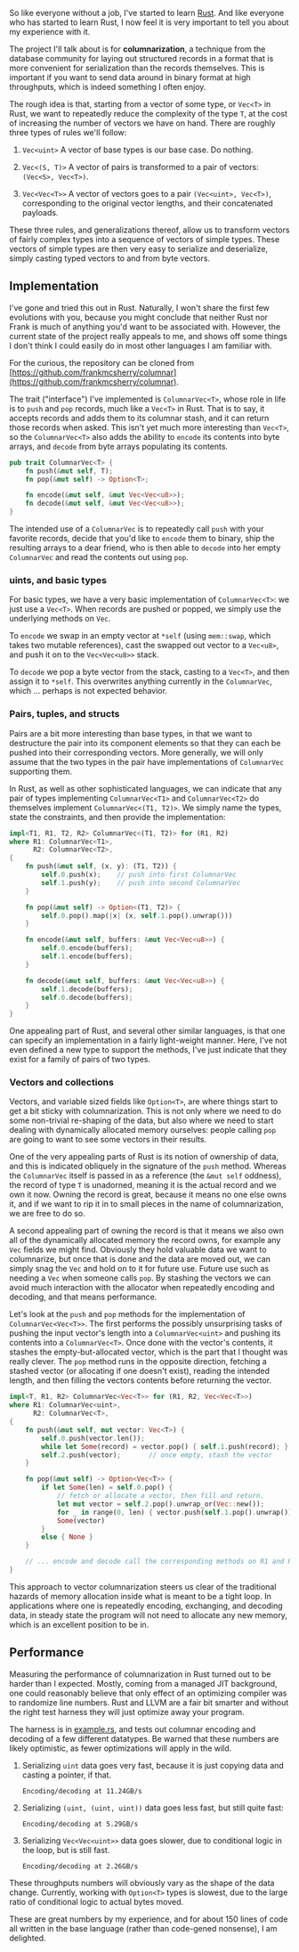 So like everyone without a job, I've started to learn [Rust](http://www.rust-lang.org). And like everyone who has started to learn Rust, I now feel it is very important to tell you about my experience with it.

The project I'll talk about is for **columnarization**, a technique from the database community for laying out structured records in a format that is more convenient for serialization than the records themselves. This is important if you want to send data around in binary format at high throughputs, which is indeed something I often enjoy.

The rough idea is that, starting from a vector of some type, or `Vec<T>` in Rust, we want to repeatedly reduce the complexity of the type `T`, at the cost of increasing the number of vectors we have on hand. There are roughly three types of rules we'll follow:

1.  `Vec<uint>` A vector of base types is our base case. Do nothing.

2.  `Vec<(S, T)>` A vector of pairs is transformed to a pair of vectors: `(Vec<S>, Vec<T>)`.

3.  `Vec<Vec<T>>` A vector of vectors goes to a pair `(Vec<uint>, Vec<T>)`, corresponding to the original vector lengths, and their concatenated payloads.

These three rules, and generalizations thereof, allow us to transform vectors of fairly complex types into a sequence of vectors of simple types. These vectors of simple types are then very easy to serialize and deserialize, simply casting typed vectors to and from byte vectors.

## Implementation ##

I've gone and tried this out in Rust. Naturally, I won't share the first few evolutions with you, because you might conclude that neither Rust nor Frank is much of anything you'd want to be associated with. However, the current state of the project really appeals to me, and shows off some things I don't think I could easily do in most other languages I am familiar with.

For the curious, the repository can be cloned from [https://github.com/frankmcsherry/columnar](https://github.com/frankmcsherry/columnar).

The trait ("interface") I've implemented is `ColumnarVec<T>`, whose role in life is to `push` and `pop` records, much like a `Vec<T>` in Rust. That is to say, it accepts records and adds them to its columnar stash, and it can return those records when asked. This isn't yet much more interesting than `Vec<T>`, so the `ColumnarVec<T>` also adds the ability to `encode` its contents into byte arrays, and `decode` from byte arrays populating its contents.

```rust
pub trait ColumnarVec<T> {
    fn push(&mut self, T);
    fn pop(&mut self) -> Option<T>;

    fn encode(&mut self, &mut Vec<Vec<u8>>);
    fn decode(&mut self, &mut Vec<Vec<u8>>);
}
```

The intended use of a `ColumnarVec` is to repeatedly call `push` with your favorite records, decide that you'd like to `encode` them to binary, ship the resulting arrays to a dear friend, who is then able to `decode` into her empty `ColumnarVec` and read the contents out using `pop`.

### uints, and basic types ###

For basic types, we have a very basic implementation of `ColumnarVec<T>`: we just use a `Vec<T>`. When records are pushed or popped, we simply use the underlying methods on `Vec`.

To `encode` we swap in an empty vector at `*self` (using `mem::swap`, which takes two mutable references), cast the swapped out vector to a `Vec<u8>`, and push it on to the `Vec<Vec<u8>>` stack.

To `decode` we pop a byte vector from the stack, casting to a `Vec<T>`, and then assign it to `*self`. This overwrites anything currently in the `ColumnarVec`, which ... perhaps is not expected behavior.

### Pairs, tuples, and structs ###

Pairs are a bit more interesting than base types, in that we want to destructure the pair into its component elements so that they can each be pushed into their corresponding vectors. More generally, we will only assume that the two types in the pair have implementations of `ColumnarVec` supporting them.

In Rust, as well as other sophisticated languages, we can indicate that any pair of types implementing `ColumnarVec<T1>` and `ColumnarVec<T2>` do themselves implement `ColumnarVec<(T1, T2)>`. We simply name the types, state the constraints, and then provide the implementation:

```rust
impl<T1, R1, T2, R2> ColumnarVec<(T1, T2)> for (R1, R2)
where R1: ColumnarVec<T1>,
      R2: ColumnarVec<T2>,
{
    fn push(&mut self, (x, y): (T1, T2)) {
        self.0.push(x);    // push into first ColumnarVec
        self.1.push(y);    // push into second ColumnarVec
    }

    fn pop(&mut self) -> Option<(T1, T2)> {
        self.0.pop().map(|x| (x, self.1.pop().unwrap()))
    }

    fn encode(&mut self, buffers: &mut Vec<Vec<u8>>) {
        self.0.encode(buffers);
        self.1.encode(buffers);
    }

    fn decode(&mut self, buffers: &mut Vec<Vec<u8>>) {
        self.1.decode(buffers);
        self.0.decode(buffers);
    }
}
```

One appealing part of Rust, and several other similar languages, is that one can specify an implementation in a fairly light-weight manner. Here, I've not even defined a new type to support the methods, I've just indicate that they exist for a family of pairs of two types.

### Vectors and collections ###

Vectors, and variable sized fields like `Option<T>`, are where things start to get a bit sticky with columnarization. This is not only where we need to do some non-trivial re-shaping of the data, but also where we need to start dealing with dynamically allocated memory ourselves: people calling `pop` are going to want to see some vectors in their results.

One of the very appealing parts of Rust is its notion of ownership of data, and this is indicated obliquely in the signature of the `push` method. Whereas the `ColumnarVec` itself is passed in as a reference (the `&mut self` oddness), the record of type `T` is unadorned, meaning it is the actual record and we own it now. Owning the record is great, because it means no one else owns it, and if we want to rip it in to small pieces in the name of columnarization, we are free to do so.

A second appealing part of owning the record is that it means we also own all of the dynamically allocated memory the record owns, for example any `Vec` fields we might find. Obviously they hold valuable data we want to columnarize, but once that is done and the data are moved out, we can simply snag the `Vec` and hold on to it for future use. Future use such as needing a `Vec` when someone calls `pop`. By stashing the vectors we can avoid much interaction with the allocator when repeatedly encoding and decoding, and that means performance.

Let's look at the `push` and `pop` methods for the implementation of `ColumnarVec<Vec<T>>`. The first performs the possibly unsurprising tasks of pushing the input vector's length into a `ColumnarVec<uint>` and pushing its contents into a `ColumnarVec<T>`. Once done with the vector's contents, it stashes the empty-but-allocated vector, which is the part that I thought was really clever. The `pop` method runs in the opposite direction, fetching a stashed vector (or allocating if one doesn't exist), reading the intended length, and then filling the vectors contents before returning the vector.

```rust
impl<T, R1, R2> ColumnarVec<Vec<T>> for (R1, R2, Vec<Vec<T>>)
where R1: ColumnarVec<uint>,
      R2: ColumnarVec<T>,
{
    fn push(&mut self, mut vector: Vec<T>) {
        self.0.push(vector.len());
        while let Some(record) = vector.pop() { self.1.push(record); }
        self.2.push(vector);       // once empty, stash the vector
    }

    fn pop(&mut self) -> Option<Vec<T>> {
        if let Some(len) = self.0.pop() {
            // fetch or allocate a vector, then fill and return.
            let mut vector = self.2.pop().unwrap_or(Vec::new());
            for _ in range(0, len) { vector.push(self.1.pop().unwrap()); }
            Some(vector)
        }
        else { None }
    }

    // ... encode and decode call the corresponding methods on R1 and R2 ...
}
```

This approach to vector columnarization steers us clear of the traditional hazards of memory allocation inside what is meant to be a tight loop. In applications where one is repeatedly encoding, exchanging, and decoding data, in steady state the program will not need to allocate any new memory, which is an excellent position to be in.

## Performance ##

Measuring the performance of columnarization in Rust turned out to be harder than I expected. Mostly, coming from a managed JIT background, one could reasonably believe that only effect of an optimizing compiler was to randomize line numbers. Rust and LLVM are a fair bit smarter and without the right test harness they will just optimize away your program.

The harness is in [example.rs](https://github.com/frankmcsherry/columnar/blob/master/examples/example.rs), and tests out columnar encoding and decoding of a few different datatypes. Be warned that these numbers are likely optimistic, as fewer optimizations will apply in the wild.

1.  Serializing `uint` data goes very fast, because it is just copying data and casting a pointer, if that.

    `Encoding/decoding at 11.24GB/s`

2.  Serializing `(uint, (uint, uint))` data goes less fast, but still quite fast:

    `Encoding/decoding at 5.29GB/s`

3.  Serializing `Vec<Vec<uint>>` data goes slower, due to conditional logic in the loop, but is still fast.

    `Encoding/decoding at 2.26GB/s`

These throughputs numbers will obviously vary as the shape of the data change. Currently, working with `Option<T>` types is slowest, due to the large ratio of conditional logic to actual bytes moved.

These are great numbers by my experience, and for about 150 lines of code all written in the base language (rather than code-gened nonsense), I am delighted.
